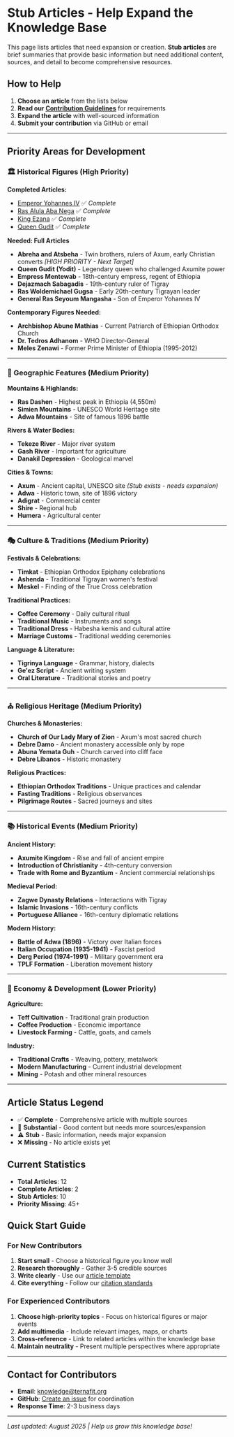 # Stub Articles - Help Expand the Knowledge Base

This page lists articles that need expansion or creation. **Stub articles** are brief summaries that provide basic information but need additional content, sources, and detail to become comprehensive resources.

## How to Help

1. **Choose an article** from the lists below
2. **Read our [Contribution Guidelines](contribute.md)** for requirements
3. **Expand the article** with well-sourced information
4. **Submit your contribution** via GitHub or email

---

## Priority Areas for Development

### 🏛️ Historical Figures (High Priority)

**Completed Articles:**

- [Emperor Yohannes IV](figures/yohannes-iv.md) ✅ *Complete*
- [Ras Alula Aba Nega](figures/alula-aba-nega.md) ✅ *Complete*
- [King Ezana](figures/king-ezana.md) ✅ *Complete*
- [Queen Gudit](figures/queen-gudit.md) ✅ *Complete*

**Needed: Full Articles**

- **Abreha and Atsbeha** - Twin brothers, rulers of Axum, early Christian converts *[HIGH PRIORITY - Next Target]*
- **Queen Gudit (Yodit)** - Legendary queen who challenged Axumite power
- **Empress Mentewab** - 18th-century empress, regent of Ethiopia
- **Dejazmach Sabagadis** - 19th-century ruler of Tigray
- **Ras Woldemichael Gugsa** - Early 20th-century Tigrayan leader
- **General Ras Seyoum Mangasha** - Son of Emperor Yohannes IV

**Contemporary Figures Needed:**

- **Archbishop Abune Mathias** - Current Patriarch of Ethiopian Orthodox Church
- **Dr. Tedros Adhanom** - WHO Director-General
- **Meles Zenawi** - Former Prime Minister of Ethiopia (1995-2012)

---

### 📍 Geographic Features (Medium Priority)

**Mountains & Highlands:**

- **Ras Dashen** - Highest peak in Ethiopia (4,550m)
- **Simien Mountains** - UNESCO World Heritage site
- **Adwa Mountains** - Site of famous 1896 battle

**Rivers & Water Bodies:**

- **Tekeze River** - Major river system
- **Gash River** - Important for agriculture
- **Danakil Depression** - Geological marvel

**Cities & Towns:**

- **Axum** - Ancient capital, UNESCO site *(Stub exists - needs expansion)*
- **Adwa** - Historic town, site of 1896 victory
- **Adigrat** - Commercial center
- **Shire** - Regional hub
- **Humera** - Agricultural center

---

### 🎭 Culture & Traditions (Medium Priority)

**Festivals & Celebrations:**

- **Timkat** - Ethiopian Orthodox Epiphany celebrations
- **Ashenda** - Traditional Tigrayan women's festival
- **Meskel** - Finding of the True Cross celebration

**Traditional Practices:**

- **Coffee Ceremony** - Daily cultural ritual
- **Traditional Music** - Instruments and songs
- **Traditional Dress** - Habesha kemis and cultural attire
- **Marriage Customs** - Traditional wedding ceremonies

**Language & Literature:**

- **Tigrinya Language** - Grammar, history, dialects
- **Ge'ez Script** - Ancient writing system
- **Oral Literature** - Traditional stories and poetry

---

### ⛪ Religious Heritage (Medium Priority)

**Churches & Monasteries:**

- **Church of Our Lady Mary of Zion** - Axum's most sacred church
- **Debre Damo** - Ancient monastery accessible only by rope
- **Abuna Yemata Guh** - Church carved into cliff face
- **Debre Libanos** - Historic monastery

**Religious Practices:**

- **Ethiopian Orthodox Traditions** - Unique practices and calendar
- **Fasting Traditions** - Religious observances
- **Pilgrimage Routes** - Sacred journeys and sites

---

### 📚 Historical Events (Medium Priority)

**Ancient History:**

- **Axumite Kingdom** - Rise and fall of ancient empire
- **Introduction of Christianity** - 4th-century conversion
- **Trade with Rome and Byzantium** - Ancient commercial relationships

**Medieval Period:**

- **Zagwe Dynasty Relations** - Interactions with Tigray
- **Islamic Invasions** - 16th-century conflicts
- **Portuguese Alliance** - 16th-century diplomatic relations

**Modern History:**

- **Battle of Adwa (1896)** - Victory over Italian forces
- **Italian Occupation (1935-1941)** - Fascist period
- **Derg Period (1974-1991)** - Military government era
- **TPLF Formation** - Liberation movement history

---

### 💼 Economy & Development (Lower Priority)

**Agriculture:**

- **Teff Cultivation** - Traditional grain production
- **Coffee Production** - Economic importance
- **Livestock Farming** - Cattle, goats, and camels

**Industry:**

- **Traditional Crafts** - Weaving, pottery, metalwork
- **Modern Manufacturing** - Current industrial development
- **Mining** - Potash and other mineral resources

---

## Article Status Legend

- ✅ **Complete** - Comprehensive article with multiple sources
- 📝 **Substantial** - Good content but needs more sources/expansion  
- ⚠️ **Stub** - Basic information, needs major expansion
- ❌ **Missing** - No article exists yet

## Current Statistics

- **Total Articles**: 12
- **Complete Articles**: 2
- **Stub Articles**: 10
- **Priority Missing**: 45+

## Quick Start Guide

### For New Contributors

1. **Start small** - Choose a historical figure you know well
2. **Research thoroughly** - Gather 3-5 credible sources
3. **Write clearly** - Use our [article template](contribute.md#structure)
4. **Cite everything** - Follow our [citation standards](contribute.md#citation-standards)

### For Experienced Contributors

1. **Choose high-priority topics** - Focus on historical figures or major events
2. **Add multimedia** - Include relevant images, maps, or charts
3. **Cross-reference** - Link to related articles within the knowledge base
4. **Maintain neutrality** - Present multiple perspectives where appropriate

---

## Contact for Contributors

- **Email**: <knowledge@ternafit.org>
- **GitHub**: [Create an issue](https://github.com/yosephdev/tigray.ternafit.org/issues) for coordination
- **Response Time**: 2-3 business days

---

*Last updated: August 2025 | Help us grow this knowledge base!*
